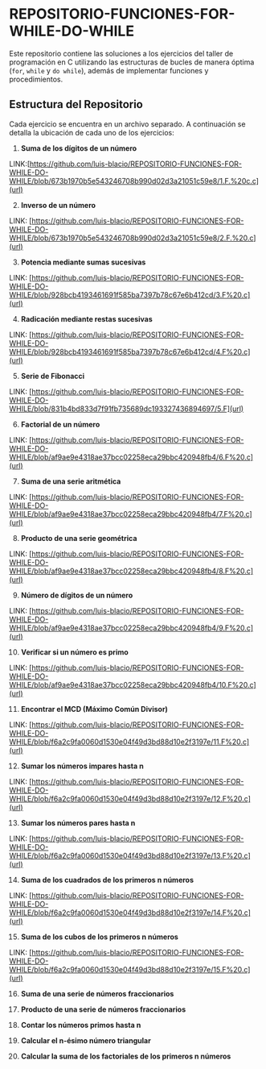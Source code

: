 # REPOSITORIO-FUNCIONES-FOR-WHILE-DO-WHILE
Este repositorio contiene las soluciones a los ejercicios del taller de programación en C utilizando las estructuras de bucles de manera óptima (`for`, `while` y `do while`), además de implementar funciones y procedimientos.

## Estructura del Repositorio

Cada ejercicio se encuentra en un archivo separado. A continuación se detalla la ubicación de cada uno de los ejercicios:

1. **Suma de los dígitos de un número**

LINK:[https://github.com/luis-blacio/REPOSITORIO-FUNCIONES-FOR-WHILE-DO-WHILE/blob/673b1970b5e543246708b990d02d3a21051c59e8/1.F.%20c.c](url)


   
2. **Inverso de un número**

LINK: [https://github.com/luis-blacio/REPOSITORIO-FUNCIONES-FOR-WHILE-DO-WHILE/blob/673b1970b5e543246708b990d02d3a21051c59e8/2.F.%20.c](url)



3. **Potencia mediante sumas sucesivas**

LINK: [https://github.com/luis-blacio/REPOSITORIO-FUNCIONES-FOR-WHILE-DO-WHILE/blob/928bcb4193461691f585ba7397b78c67e6b412cd/3.F%20.c](url)


   
4. **Radicación mediante restas sucesivas**


LINK: [https://github.com/luis-blacio/REPOSITORIO-FUNCIONES-FOR-WHILE-DO-WHILE/blob/928bcb4193461691f585ba7397b78c67e6b412cd/4.F%20.c](url)




5. **Serie de Fibonacci**

LINK: [https://github.com/luis-blacio/REPOSITORIO-FUNCIONES-FOR-WHILE-DO-WHILE/blob/831b4bd833d7f91fb735689dc193327436894697/5.F](url)


  
6. **Factorial de un número**

LINK: [https://github.com/luis-blacio/REPOSITORIO-FUNCIONES-FOR-WHILE-DO-WHILE/blob/af9ae9e4318ae37bcc02258eca29bbc420948fb4/6.F%20.c](url)



7. **Suma de una serie aritmética**

LINK: [https://github.com/luis-blacio/REPOSITORIO-FUNCIONES-FOR-WHILE-DO-WHILE/blob/af9ae9e4318ae37bcc02258eca29bbc420948fb4/7.F%20.c](url)



8. **Producto de una serie geométrica**

LINK: [https://github.com/luis-blacio/REPOSITORIO-FUNCIONES-FOR-WHILE-DO-WHILE/blob/af9ae9e4318ae37bcc02258eca29bbc420948fb4/8.F%20.c](url)


 
9. **Número de dígitos de un número**

LINK: [https://github.com/luis-blacio/REPOSITORIO-FUNCIONES-FOR-WHILE-DO-WHILE/blob/af9ae9e4318ae37bcc02258eca29bbc420948fb4/9.F%20.c](url)



10. **Verificar si un número es primo**

LINK: [https://github.com/luis-blacio/REPOSITORIO-FUNCIONES-FOR-WHILE-DO-WHILE/blob/af9ae9e4318ae37bcc02258eca29bbc420948fb4/10.F%20.c](url)




11. **Encontrar el MCD (Máximo Común Divisor)**

LINK: [https://github.com/luis-blacio/REPOSITORIO-FUNCIONES-FOR-WHILE-DO-WHILE/blob/f6a2c9fa0060d1530e04f49d3bd88d10e2f3197e/11.F%20.c](url)

12. **Sumar los números impares hasta n**

LINK: [https://github.com/luis-blacio/REPOSITORIO-FUNCIONES-FOR-WHILE-DO-WHILE/blob/f6a2c9fa0060d1530e04f49d3bd88d10e2f3197e/12.F%20.c](url)

13. **Sumar los números pares hasta n**


LINK: [https://github.com/luis-blacio/REPOSITORIO-FUNCIONES-FOR-WHILE-DO-WHILE/blob/f6a2c9fa0060d1530e04f49d3bd88d10e2f3197e/13.F%20.c](url)


14. **Suma de los cuadrados de los primeros n números**


LINK: [https://github.com/luis-blacio/REPOSITORIO-FUNCIONES-FOR-WHILE-DO-WHILE/blob/f6a2c9fa0060d1530e04f49d3bd88d10e2f3197e/14.F%20.c](url)



15. **Suma de los cubos de los primeros n números**


LINK: [https://github.com/luis-blacio/REPOSITORIO-FUNCIONES-FOR-WHILE-DO-WHILE/blob/f6a2c9fa0060d1530e04f49d3bd88d10e2f3197e/15.F%20.c](url)


16. **Suma de una serie de números fraccionarios**



17. **Producto de una serie de números fraccionarios**



18. **Contar los números primos hasta n**



19. **Calcular el n-ésimo número triangular**



20. **Calcular la suma de los factoriales de los primeros n números**


